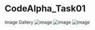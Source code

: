 # CodeAlpha_Task01
Image Gallery
![image](https://github.com/user-attachments/assets/646ed364-6dce-4c0f-b020-256a7d961637)
![image](https://github.com/user-attachments/assets/9e4c6af4-b9c0-4981-884e-e7d991c83d7a)
![image](https://github.com/user-attachments/assets/c28b4b05-cb69-45b9-b998-8f4891c32440)

